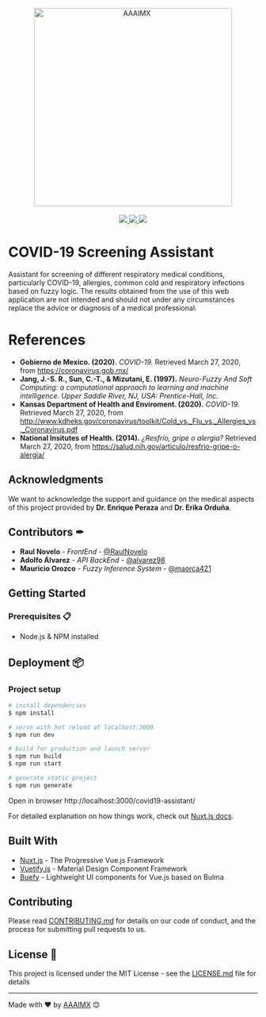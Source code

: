 <p align="center">
    <img src="https://www.aaaimx.org/img/other/aaaimx-ist.png" width="400" alt="AAAIMX"><br><br>
    <a href="https://www.aaaimx.org/" target="_blank">
        <img src="https://img.shields.io/badge/website-AAAI%20Student%20Chapter%20M%C3%A9xico-yellow">
    </a>
    <a href="https://web.facebook.com/aaaimx/" target="_blank">
        <img src="https://img.shields.io/badge/follow%20us-%40aaaimx-blue">
    </a>
    <a href="https://www.paypal.me/aaaimx" target="_blank">
        <img src="https://img.shields.io/badge/donate-support%20us-green">
    </a>
</p>
<!-- __ -->

# COVID-19 Screening Assistant
Assistant for screening of different respiratory medical conditions, particularly COVID-19, allergies, common cold and respiratory infections based on fuzzy logic. The results obtained from the use of this web application are not intended and should not under any circumstances replace the advice or diagnosis of a medical professional.

# References
- **Gobierno de Mexico. (2020).** _COVID-19._ Retrieved March 27, 2020, from https://coronavirus.gob.mx/
- **Jang, J.-S. R., Sun, C.-T., & Mizutani, E. (1997).** _Neuro-Fuzzy And Soft Computing: a computational approach to learning and machine intelligence. Upper Saddle River, NJ, USA: Prentice-Hall, Inc._
- **Kansas Department of Health and Enviroment. (2020).** _COVID-19._ Retrieved March 27, 2020, from http://www.kdheks.gov/coronavirus/toolkit/Cold_vs._Flu_vs._Allergies_vs._Coronavirus.pdf
- **National Insitutes of Health. (2014).** _¿Resfrío, gripe o alergia?_ Retrieved March 27, 2020, from https://salud.nih.gov/articulo/resfrio-gripe-o-alergia/


## Acknowledgments

We want to acknowledge the support and guidance on the medical aspects of this project provided by **Dr. Enrique Peraza** and **Dr. Erika Orduña**.

## Contributors ✒

- **Raul Novelo** - _FrontEnd_ - [@RaulNovelo](https://github.com/RaulNovelo)
- **Adolfo Álvarez** - _API BackEnd_ - [@alvarez98](https://github.com/alvarez98)
- **Mauricio Orozco** - _Fuzzy Inference System_ - [@maorca421](https://github.com/maorca421)

## Getting Started

### Prerequisites 📋

- Node.js & NPM installed

## Deployment 📦

### Project setup

```bash
# install dependencies
$ npm install

# serve with hot reload at localhost:3000
$ npm run dev

# build for production and launch server
$ npm run build
$ npm run start

# generate static project
$ npm run generate
```
Open in browser http://localhost:3000/covid19-assistant/

For detailed explanation on how things work, check out [Nuxt.js docs](https://nuxtjs.org).


## Built With

- [Nuxt.js](https://nuxtjs.org/) - The Progressive Vue.js Framework
- [Vuetify.js](https://nuxtjs.org/) - Material Design Component Framework
- [Buefy](https://buefy.org/) - Lightweight UI components for Vue.js based on Bulma

## Contributing

Please read [CONTRIBUTING.md](https://www.aaaimx.org/cod) for details on our code of conduct, and the process for submitting pull requests to us.

## License 📄

This project is licensed under the MIT License - see the [LICENSE.md](LICENSE.md) file for details

---

Made with ❤️ by [AAAIMX](https://github.com/aaaimx) 😊



